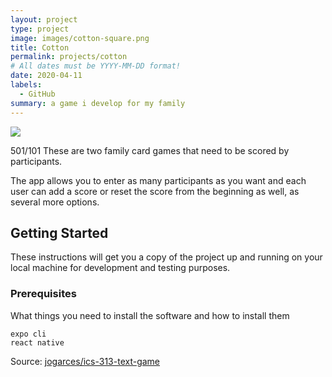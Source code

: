 ```yaml
---
layout: project
type: project
image: images/cotton-square.png
title: Cotton
permalink: projects/cotton
# All dates must be YYYY-MM-DD format!
date: 2020-04-11
labels:
  - GitHub
summary: a game i develop for my family
---
```


<img class="ui image" src="{{ site.baseurl }}/images/k.png">

501/101 These are two family card games that need to be scored by participants.

The app allows you to enter as many participants as you want and each user can add a score or reset the score from the beginning as well, as several more options.
## Getting Started

These instructions will get you a copy of the project up and running on your local machine for development and testing purposes. 

### Prerequisites

What things you need to install the software and how to install them

```
expo cli
react native
```

Source: <a href="https://github.com/jogarces/ics-313-text-game"><i class="large github icon "></i>jogarces/ics-313-text-game</a>

